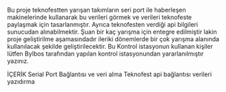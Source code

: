 Bu proje teknofestten yarışan takımların seri port ile haberleşen makinelerinde kullanarak bu verileri görmek ve verileri teknofeste paylaşmak için tasarlanmıştır.
Ayrıca teknofesten verdiği api bilgileri sunucudan alınabilmektir.
Şuan bir kaç yarışma için entegre edilmiştir lakin proje geliştirilme aşamasındadır ileriki dönemlerde bir çok yarışma alanında kullanılacak şekilde geliştirilecektir.
Bu Kontrol istasyonun kullanan kişiler lütfen ByIbos tarafından yapılan kontrol istasyonundan yararlanılmıştır yazınız.




İÇERİK
Serial Port Bağlantısı ve veri alma
Teknofest api bağlantısı verileri yazıdırma
